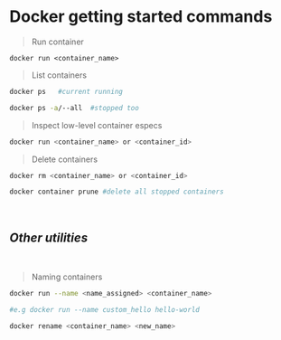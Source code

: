 # Docker getting started commands

> Run container

```
docker run <container_name>
```

> List containers

```sh
docker ps   #current running

docker ps -a/--all  #stopped too
```

> Inspect low-level container especs

```sh
docker run <container_name> or <container_id>
```

> Delete containers

```sh
docker rm <container_name> or <container_id>

docker container prune #delete all stopped containers
```

</br >

## _Other utilities_

</br >

> Naming containers

```sh
docker run --name <name_assigned> <container_name>

#e.g docker run --name custom_hello hello-world

docker rename <container_name> <new_name>

```
